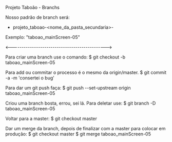 Projeto Taboão - Branchs

Nosso padrão de branch será: 
- projeto_taboao-<nome_da_pasta_secundaria>-<tarefa>

Exemplo:
"taboao_mainScreen-05"

<---------------------------------------------->

Para criar uma branch use o comando:
$ git checkout -b taboao_mainScreen-05

Para add ou commitar o processo é o mesmo da origin/master.
$ git commit -a -m 'consertei o bug'


Para dar um git push faça: 
$ git push --set-upstream origin taboao_mainScreen-05

Criou uma branch bosta, errou, sei lá. Para deletar use:
$ git branch -D taboao_mainScreen-05

Voltar para a master:
$ git checkout master

Dar um merge da branch, depois de finalizar com a master para colocar em produção:
$ git checkout master
$ git merge  taboao_mainScreen-05